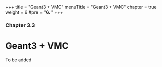 +++
title = "Geant3 + VMC"
menuTitle = "Geant3 + VMC"
chapter = true
weight = 6
#pre = "<b>6. </b>"
+++

### Chapter 3.3

# Geant3 + VMC

To be added

